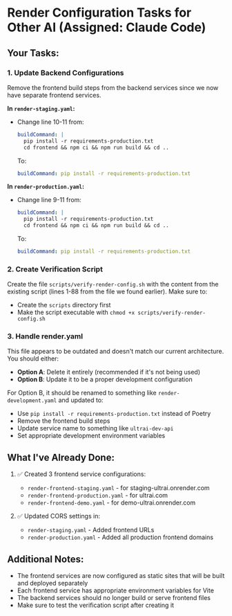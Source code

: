 # Render Configuration Tasks for Other AI (Assigned: Claude Code)

## Your Tasks:

### 1. Update Backend Configurations
Remove the frontend build steps from the backend services since we now have separate frontend services.

**In `render-staging.yaml`:**
- Change line 10-11 from:
  ```yaml
  buildCommand: |
    pip install -r requirements-production.txt
    cd frontend && npm ci && npm run build && cd ..
  ```
  To:
  ```yaml
  buildCommand: pip install -r requirements-production.txt
  ```

**In `render-production.yaml`:**
- Change line 9-11 from:
  ```yaml
  buildCommand: |
    pip install -r requirements-production.txt
    cd frontend && npm ci && npm run build && cd ..
  ```
  To:
  ```yaml
  buildCommand: pip install -r requirements-production.txt
  ```

### 2. Create Verification Script
Create the file `scripts/verify-render-config.sh` with the content from the existing script (lines 1-88 from the file we found earlier). Make sure to:
- Create the `scripts` directory first
- Make the script executable with `chmod +x scripts/verify-render-config.sh`

### 3. Handle render.yaml
This file appears to be outdated and doesn't match our current architecture. You should either:
- **Option A**: Delete it entirely (recommended if it's not being used)
- **Option B**: Update it to be a proper development configuration

For Option B, it should be renamed to something like `render-development.yaml` and updated to:
- Use `pip install -r requirements-production.txt` instead of Poetry
- Remove the frontend build steps
- Update service name to something like `ultrai-dev-api`
- Set appropriate development environment variables

## What I've Already Done:
1. ✅ Created 3 frontend service configurations:
   - `render-frontend-staging.yaml` - for staging-ultrai.onrender.com
   - `render-frontend-production.yaml` - for ultrai.com
   - `render-frontend-demo.yaml` - for demo-ultrai.onrender.com

2. ✅ Updated CORS settings in:
   - `render-staging.yaml` - Added frontend URLs
   - `render-production.yaml` - Added all production frontend domains

## Additional Notes:
- The frontend services are now configured as static sites that will be built and deployed separately
- Each frontend service has appropriate environment variables for Vite
- The backend services should no longer build or serve frontend files
- Make sure to test the verification script after creating it
